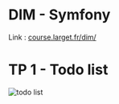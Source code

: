 # DIM - Symfony 

Link : [course.larget.fr/dim/](https://course.larget.fr/dim/)

# TP 1 - Todo list
![todo list](https://github.com/nathan-cuvellier/BachelorDIM-Symfony-And-PHP/tree/master/TP1/img/TP1.png)
